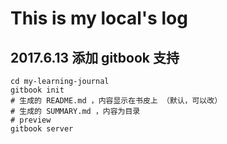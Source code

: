 # This is my local's log


## 2017.6.13 添加 gitbook 支持

```
cd my-learning-journal
gitbook init
# 生成的 README.md ，内容显示在书皮上 （默认，可以改）
# 生成的 SUMMARY.md ，内容为目录
# preview
gitbook server
```
